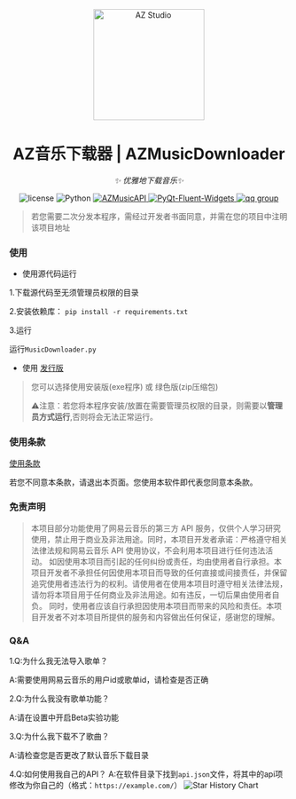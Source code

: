 <div align="center">

  <a href="https://azstudio.net.cn/">
    <img src="https://s11.ax1x.com/2024/02/05/pFlXDts.png" width="200" height="200" alt="AZ Studio">
  </a>

# AZ音乐下载器 | AZMusicDownloader

_✨ 优雅地下载音乐✨_

<p align="center">
  <img src="https://img.shields.io/badge/license-Apache_2.0-orange" alt="license">
  <img src="https://img.shields.io/badge/Python-3.8%2B-blue?logo=python" alt="Python">
  <a href="https://pypi.org/project/AZMusicAPI/">
    <img src="https://img.shields.io/badge/AZMusicAPI-1.4.3-green" alt="AZMusicAPI">
  </a>
  <a href="https://github.com/zhiyiYo/PyQt-Fluent-Widgets/">
    <img src="https://img.shields.io/badge/PyQt_Fluent_Widgets-1.1.9-red" alt="PyQt-Fluent-Widgets">
  </a>
  <a href="https://qm.qq.com/cgi-bin/qm/qr?k=dC63QHGh-kNApdDtxISAg3Adpg84gWCd&jump_from=webapi&authKey=xuvI2AhU2s5dLFtxjHjbg8Hu2y9NKDy3lFpjaYscDWtxeSDIXVUYWw0QN/+hgAUI">
    <img src="https://img.shields.io/badge/AZ_Studio%E4%BA%A4%E6%B5%81%E7%BE%A4-808738069-yellow" alt="qq group">
  </a>
</p>

</div>

> 若您需要二次分发本程序，需经过开发者书面同意，并需在您的项目中注明该项目地址


### 使用
- 使用源代码运行

1.下载源代码至无须管理员权限的目录

2.安装依赖库：
```pip install -r requirements.txt```

3.运行

运行```MusicDownloader.py```

- 使用 [发行版](https://github.com/AZ-Studio-2023/AZMusicDownloader/releases)
  
> 您可以选择使用安装版(exe程序) 或 绿色版(zip压缩包)
> 
> ⚠️注意：若您将本程序安装/放置在需要管理员权限的目录，则需要以**管理员方式运行**,否则将会无法正常运行。



### 使用条款

[使用条款](https://github.com/AZ-Studio-2023/AZMusicDownloader2/blob/main/rule.html)

若您不同意本条款，请退出本页面。您使用本软件即代表您同意本条款。

### 免责声明

>本项目部分功能使用了网易云音乐的第三方 API 服务，仅供个人学习研究使用，禁止用于商业及非法用途。同时，本项目开发者承诺：严格遵守相关法律法规和网易云音乐 API 使用协议，不会利用本项目进行任何违法活动。 如因使用本项目而引起的任何纠纷或责任，均由使用者自行承担。本项目开发者不承担任何因使用本项目而导致的任何直接或间接责任，并保留追究使用者违法行为的权利。请使用者在使用本项目时遵守相关法律法规，请勿将本项目用于任何商业及非法用途。如有违反，一切后果由使用者自负。 同时，使用者应该自行承担因使用本项目而带来的风险和责任。本项目开发者不对本项目所提供的服务和内容做出任何保证，感谢您的理解。

### Q&A

1.Q:为什么我无法导入歌单？

  A:需要使用网易云音乐的用户id或歌单id，请检查是否正确

2.Q:为什么我没有歌单功能？

  A:请在设置中开启Beta实验功能

3.Q:为什么我下载不了歌曲？

  A:请检查您是否更改了默认音乐下载目录

4.Q:如何使用我自己的API？
  A:在软件目录下找到```api.json```文件，将其中的api项修改为你自己的（格式：``` https://example.com/ ```）
![Star History Chart](https://api.star-history.com/svg?repos=AZ-Studio-2023/AZMusicDownloader2&type=Date)
